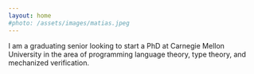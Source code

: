 ```yaml
---
layout: home
#photo: /assets/images/matias.jpeg
---
```


I am a graduating senior looking to start a PhD at Carnegie Mellon University in the area of programming language theory, type theory, and mechanized verification.